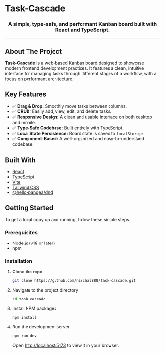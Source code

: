 # Task-Cascade

<h3 align="center">A simple, type-safe, and performant Kanban board built with React and TypeScript.</h3>

---

## About The Project

**Task-Cascade** is a web-based Kanban board designed to showcase modern frontend development practices. It features a clean, intuitive interface for managing tasks through different stages of a workflow, with a focus on performant architecture.

## Key Features

- ✅ **Drag & Drop:** Smoothly move tasks between columns.
- ✅ **CRUD:** Easily add, view, edit, and delete tasks.
- ✅ **Responsive Design:** A clean and usable interface on both desktop and mobile.
- ✅ **Type-Safe Codebase:** Built entirely with TypeScript.
- ✅ **Local State Persistence:** Board state is saved to `localStorage`
- ✅ **Component-Based:** A well-organized and easy-to-understand codebase.

## Built With

- [React](https://reactjs.org/)
- [TypeScript](https://www.typescriptlang.org/)
- [Vite](https://vitejs.dev/)
- [Tailwind CSS](https://tailwindcss.com/)
- [@hello-pangea/dnd](https://github.com/hello-pangea/dnd)

## Getting Started

To get a local copy up and running, follow these simple steps.

### Prerequisites

- Node.js (v18 or later)
- npm

### Installation

1.  Clone the repo
    ```sh
    git clone https://github.com/nischal888/task-cascade.git
    ```
2.  Navigate to the project directory
    ```sh
    cd task-cascade
    ```
3.  Install NPM packages
    ```sh
    npm install
    ```
4.  Run the development server
    ```sh
    npm run dev
    ```
    Open [http://localhost:5173](http://localhost:5173) to view it in your browser.
